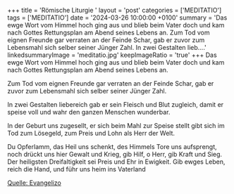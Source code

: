 +++
title = 'Römische Liturgie '
layout = 'post'
categories = ['MEDITATIO']
tags = ['MEDITATIO']
date = '2024-03-26 10:00:00 +0100'
summary = 'Das ewge Wort vom Himmel hoch ging aus und blieb beim Vater doch und kam nach Gottes Rettungsplan am Abend seines Lebens an.  Zum Tod vom eignen Freunde gar verraten an der Feinde Schar, gab er zuvor zum Lebensmahl sich selber seiner Jünger Zahl.  In zwei Gestalten lieb....'
linkedsummaryImage = 'meditatio.jpg'
keepImageRatio = 'true'
+++
Das ewge Wort vom Himmel hoch
ging aus und blieb beim Vater doch
und kam nach Gottes Rettungsplan
am Abend seines Lebens an.

Zum Tod vom eignen Freunde gar
verraten an der Feinde Schar,
gab er zuvor zum Lebensmahl
sich selber seiner Jünger Zahl.

In zwei Gestalten liebereich
gab er sein Fleisch und Blut zugleich,
damit er speise voll und wahr
den ganzen Menschen wunderbar.<!--more-->

In der Geburt uns zugesellt,
er sich beim Mahl zur Speise stellt
gibt sich im Tod zum Lösegeld,
zum Preis und Lohn als Herr der Welt.

Du Opferlamm, das Heil uns schenkt,
des Himmels Tore uns aufsprengt,
noch drückt uns hier Gewalt und Krieg,
gib Hilf, o Herr, gib Kraft und Sieg.
Der heiligsten Dreifaltigkeit
sei Preis und Ehr in Ewigkeit.
Gib ewges Leben, reich die Hand,
und führ uns heim ins Vaterland


[Quelle: Evangelizo](https://evangeliumtagfuertag.org/DE/gospel)
